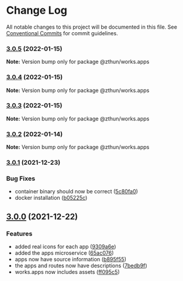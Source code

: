 # Change Log

All notable changes to this project will be documented in this file.
See [Conventional Commits](https://conventionalcommits.org) for commit guidelines.

### [3.0.5](https://github.com/zthun/works/compare/v3.0.2...v3.0.5) (2022-01-15)

**Note:** Version bump only for package @zthun/works.apps





### [3.0.4](https://github.com/zthun/works/compare/v3.0.2...v3.0.4) (2022-01-15)

**Note:** Version bump only for package @zthun/works.apps





### [3.0.3](https://github.com/zthun/works/compare/v3.0.2...v3.0.3) (2022-01-15)

**Note:** Version bump only for package @zthun/works.apps





### [3.0.2](https://github.com/zthun/works/compare/v3.0.1...v3.0.2) (2022-01-14)

**Note:** Version bump only for package @zthun/works.apps





### [3.0.1](https://github.com/zthun/works/compare/v3.0.0...v3.0.1) (2021-12-23)


### Bug Fixes

* container binary should now be correct ([5c80fa0](https://github.com/zthun/works/commit/5c80fa0ef53fbcbc45319c7ffc1998c8c7532065))
* docker installation ([b05225c](https://github.com/zthun/works/commit/b05225cbe16137a038b02831bfdfbbeee97c6d92))



## [3.0.0](https://github.com/zthun/works/compare/v2.4.1...v3.0.0) (2021-12-22)


### Features

* added real icons for each app ([9309a6e](https://github.com/zthun/works/commit/9309a6e304bdd34c4e200c3232c0060e6259b27b))
* added the apps microservice ([65ac076](https://github.com/zthun/works/commit/65ac076498a3883241c8519f04171f0171da5a11))
* apps now have source information ([b895f55](https://github.com/zthun/works/commit/b895f5539c716b77c51702c1fc89eed67461c2e4))
* the apps and routes now have descriptions ([7bedb9f](https://github.com/zthun/works/commit/7bedb9fcbd13a40abb2184821e698d51653194fd))
* works.apps now includes assets ([ff095c5](https://github.com/zthun/works/commit/ff095c5e2c742cdc00c2e3d0f1de7c2ef944dd87))
